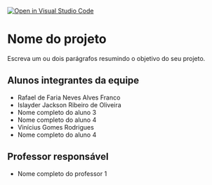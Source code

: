 [![Open in Visual Studio Code](https://classroom.github.com/assets/open-in-vscode-2e0aaae1b6195c2367325f4f02e2d04e9abb55f0b24a779b69b11b9e10269abc.svg)](https://classroom.github.com/online_ide?assignment_repo_id=15830192&assignment_repo_type=AssignmentRepo)
# Nome do projeto
Escreva um ou dois parágrafos resumindo o objetivo do seu projeto.

## Alunos integrantes da equipe

* Rafael de Faria Neves Alves Franco
* Islayder Jackson Ribeiro de Oliveira
* Nome completo do aluno 3
* Nome completo do aluno 4
* Vinícius Gomes Rodrigues
* Nome completo do aluno 4

## Professor responsável 

* Nome completo do professor 1

